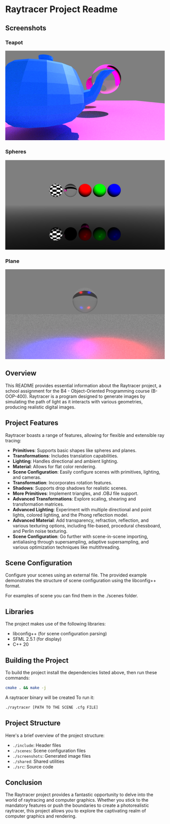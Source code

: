 # Raytracer Project Readme

## Screenshots

### Teapot

![Teapot](./screenshots/blue_teapot_pink_color.png)

### Spheres

![Spheres](./screenshots/spheres.png)

### Plane

![Plane](./screenshots/plane.png)

## Overview

This README provides essential information about the Raytracer project, a school assignment for the B4 - Object-Oriented Programming course (B-OOP-400). Raytracer is a program designed to generate images by simulating the path of light as it interacts with various geometries, producing realistic digital images.

## Project Features

Raytracer boasts a range of features, allowing for flexible and extensible ray tracing:

- **Primitives**: Supports basic shapes like spheres and planes.
- **Transformations**: Includes translation capabilities.
- **Lighting**: Handles directional and ambient lighting.
- **Material**: Allows for flat color rendering.
- **Scene Configuration**: Easily configure scenes with primitives, lighting, and cameras.
- **Transformation**: Incorporates rotation features.
- **Shadows**: Supports drop shadows for realistic scenes.
- **More Primitives**: Implement triangles, and .OBJ file support.
- **Advanced Transformations**: Explore scaling, shearing and transformation matrices.
- **Advanced Lighting**: Experiment with multiple directional and point lights, colored lighting, and the Phong reflection model.
- **Advanced Material**: Add transparency, refraction, reflection, and various texturing options, including file-based, procedural chessboard, and Perlin noise texturing.
- **Scene Configuration**: Go further with scene-in-scene importing, antialiasing through supersampling, adaptive supersampling, and various optimization techniques like multithreading.

## Scene Configuration

Configure your scenes using an external file. The provided example demonstrates the structure of scene configuration using the libconfig++ format.

For examples of scene you can find them in the ./scenes folder.

## Libraries

The project makes use of the following libraries:
- libconfig++ (for scene configuration parsing)
- SFML 2.5.1 (for display)
- C++ 20


## Building the Project

To build the project install the dependencies listed above, then run these commands:
```sh
cmake . && make -j
```

A raytracer binary will be created
To run it:
```sh
./raytracer [PATH TO THE SCENE .cfg FILE]
```

## Project Structure

Here's a brief overview of the project structure:

- `./include`: Header files
- `./scenes`: Scene configuration files
- `./screenshots`: Generated image files
- `./shared`: Shared utilities
- `./src`: Source code

## Conclusion

The Raytracer project provides a fantastic opportunity to delve into the world of raytracing and computer graphics. Whether you stick to the mandatory features or push the boundaries to create a photorealistic raytracer, this project allows you to explore the captivating realm of computer graphics and rendering.

